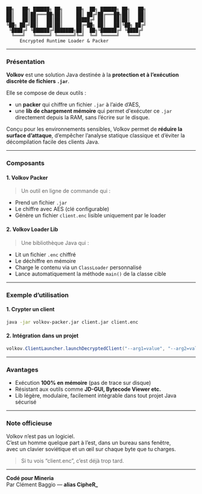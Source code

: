 ```
██╗   ██╗ ██████╗ ██╗     ██╗  ██╗ ██████╗ ██╗   ██╗
██║   ██║██╔═══██╗██║     ██║ ██╔╝██╔═══██╗██║   ██║
██║   ██║██║   ██║██║     █████╔╝ ██║   ██║██║   ██║
╚██╗ ██╔╝██║   ██║██║     ██╔═██╗ ██║   ██║╚██╗ ██╔╝
 ╚████╔╝ ╚██████╔╝███████╗██║  ██╗╚██████╔╝ ╚████╔╝ 
  ╚═══╝   ╚═════╝ ╚══════╝╚═╝  ╚═╝ ╚═════╝   ╚═══╝  
     Encrypted Runtime Loader & Packer
```

---

### **Présentation**

**Volkov** est une solution Java destinée à la **protection et à l’exécution discrète de fichiers `.jar`**.

Elle se compose de deux outils :
- un **packer** qui chiffre un fichier `.jar` à l’aide d’AES,
- une **lib de chargement mémoire** qui permet d'exécuter ce `.jar` directement depuis la RAM, sans l’écrire sur le disque.

Conçu pour les environnements sensibles, Volkov permet de **réduire la surface d’attaque**, d’empêcher l’analyse statique classique et d’éviter la décompilation facile des clients Java.

---

### **Composants**

#### **1. Volkov Packer**
> Un outil en ligne de commande qui :
- Prend un fichier `.jar`
- Le chiffre avec AES (clé configurable)
- Génère un fichier `client.enc` lisible uniquement par le loader

#### **2. Volkov Loader Lib**
> Une bibliothèque Java qui :
- Lit un fichier `.enc` chiffré
- Le déchiffre en mémoire
- Charge le contenu via un `ClassLoader` personnalisé
- Lance automatiquement la méthode `main()` de la classe cible

---

### **Exemple d’utilisation**

#### **1. Crypter un client**
```bash
java -jar volkov-packer.jar client.jar client.enc
```

#### **2. Intégration dans un projet**
```java
volkov.ClientLauncher.launchDecryptedClient("--arg1=value", "--arg2=value");
```

---

### **Avantages**

- Exécution **100% en mémoire** (pas de trace sur disque)
- Résistant aux outils comme **JD-GUI, Bytecode Viewer etc.**
- Lib légère, modulaire, facilement intégrable dans tout projet Java sécurisé

---

### **Note officieuse**

Volkov n’est pas un logiciel.  
C’est un homme quelque part à l’est, dans un bureau sans fenêtre,  
avec un clavier soviétique et un œil sur chaque byte que tu charges.  

> Si tu vois “client.enc”, c’est déjà trop tard.

---

**Codé pour Mineria**  
Par Clément Baggio — **alias CipheR_**
